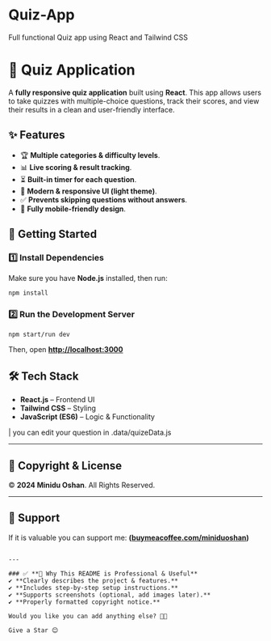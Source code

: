 # Quiz-App
Full functional Quiz app using React and Tailwind CSS


# 📝 Quiz Application

A **fully responsive quiz application** built using **React**. This app allows users to take quizzes with multiple-choice questions, track their scores, and view their results in a clean and user-friendly interface.

## ✨ Features
- 🏆 **Multiple categories & difficulty levels**.
- 📊 **Live scoring & result tracking**.
- ⏳ **Built-in timer for each question**.
- 🎨 **Modern & responsive UI (light theme)**.
- ✅ **Prevents skipping questions without answers**.
- 📱 **Fully mobile-friendly design**.

## 🚀 Getting Started

### 1️⃣ Install Dependencies
Make sure you have **Node.js** installed, then run:
```sh
npm install
```

### 2️⃣ Run the Development Server
```sh
npm start/run dev
```
Then, open **[http://localhost:3000](http://localhost:3000)**

## 🛠️ Tech Stack
- **React.js** – Frontend UI
- **Tailwind CSS** – Styling
- **JavaScript (ES6)** – Logic & Functionality

|
you can edit your question in .data/quizeData.js

---

## 📜 Copyright & License

© **2024 Minidu Oshan**. All Rights Reserved.  


---

## 📨 Support
If it is valuable you can support me: **([buymeacoffee.com/miniduoshan](https://buymeacoffee.com/miniduoshan))**
```

---

### ✅ **🔹 Why This README is Professional & Useful**
✔ **Clearly describes the project & features.**  
✔ **Includes step-by-step setup instructions.**  
✔ **Supports screenshots (optional, add images later).**  
✔ **Properly formatted copyright notice.**  

Would you like you can add anything else? 🚀😊

Give a Star 😊
